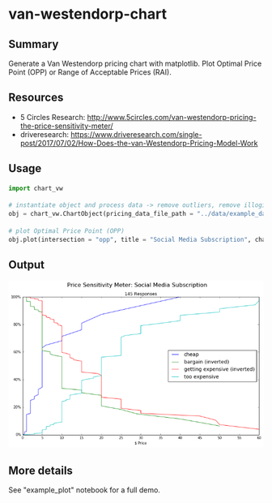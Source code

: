 # van-westendorp-chart

Summary
-----
Generate a Van Westendorp pricing chart with matplotlib. Plot Optimal Price Point (OPP) or Range of Acceptable Prices (RAI).

Resources
-----
* 5 Circles Research: http://www.5circles.com/van-westendorp-pricing-the-price-sensitivity-meter/
* driveresearch: https://www.driveresearch.com/single-post/2017/07/02/How-Does-the-van-Westendorp-Pricing-Model-Work

Usage
-----
``` python
import chart_vw

# instantiate object and process data -> remove outliers, remove illogical responses
obj = chart_vw.ChartObject(pricing_data_file_path = "../data/example_data.csv")

# plot Optimal Price Point (OPP)
obj.plot(intersection = "opp", title = "Social Media Subscription", chart_path = "../charts/example_chart.png"))
```

Output
------
![Chart](https://github.com/cgerson/van-westendorp-chart/blob/master/charts/pricing_chart.png)


More details
------
See "example_plot" notebook for a full demo.